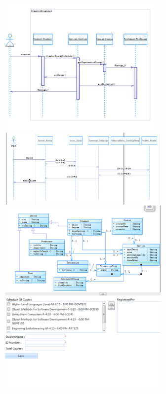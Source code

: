 ![image](https://raw.githubusercontent.com/wangyan186/WYSRS/master/image/1.PNG)</br>
![image](https://raw.githubusercontent.com/wangyan186/WYSRS/master/image/2.PNG)</br>
![image](https://raw.githubusercontent.com/wangyan186/WYSRS/master/image/leitu.PNG)</br>
![image](https://raw.githubusercontent.com/wangyan186/srs.webwy/master/image/4.png)</br>
